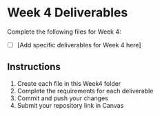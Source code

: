# Week 4 Deliverables

Complete the following files for Week 4:

- [ ] [Add specific deliverables for Week 4 here]

## Instructions
1. Create each file in this Week4 folder  
2. Complete the requirements for each deliverable
3. Commit and push your changes
4. Submit your repository link in Canvas
